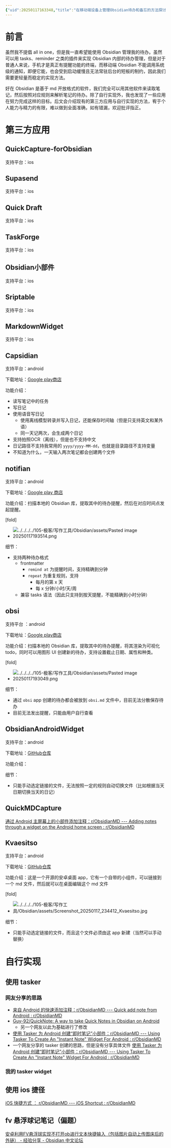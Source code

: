 ```yaml
---
{"uid":20250117163348,"title":"在移动端设备上管理Obsidian待办和备忘的方法探讨","tags":["Obsidian","android","ios","笔记软件"],"description":null,"author":"曲淡歌","draft":false,"editable":false,"modified":20250121185659,"dg-publish":true,"created":"2025-03-08T11:35","updated":"2025-10-07T18:04","dg-path":"Obsidian/在移动端设备上管理Obsidian待办和备忘的方法探讨.md","permalink":"/Obsidian/在移动端设备上管理Obsidian待办和备忘的方法探讨/","dgPassFrontmatter":true,"noteIcon":""}
---
```



# 前言

虽然我不提倡 all in one，但是我一直希望能使用 Obsidian 管理我的待办。虽然可以用 tasks、reminder 之类的插件来实现 Obsidian 内部的待办管理，但是对于普通人来说，手机才是真正有提醒功能的终端，而移动端 Obsidian 不能调用系统级的通知，即便它能，也会受到启动缓慢且无法常驻后台的短板的制约，因此我们需要更轻量而稳定的实现方法。

好在 Obsidian 是基于 md 开放格式的软件，我们完全可以用其他软件来读取笔记，然后按照对应规则来解析笔记的待办。除了自行实现外，我也发现了一些应用在努力完成这样的目标。后文会介绍现有的第三方应用与自行实现的方法，宥于个人能力与精力的有限，难以做到全面准确，如有错漏，欢迎批评指正。

# 第三方应用


## QuickCapture-forObsidian

支持平台：ios

## Supasend

支持平台：ios

## Quick Draft

支持平台：ios


## TaskForge

支持平台：ios

## Obsidian小部件

支持平台：ios

## Sriptable

支持平台：ios

## MarkdownWidget

支持平台：ios

## Capsidian

支持平台：android

下载地址：[Google play商店](https://play.google.com/store/apps/details?id=com.devindie.keepsidian&pli=1)

功能介绍：
- 读写笔记中的任务
- 写日记
- 使用语音写日记
	- 使用离线模型转录并写入日记，还能保存时间轴（但是只支持英文和某外语）
	- 同一天记两次，会生成两个日记
- 支持拍照OCR（离线），但是也不支持中文
- 日记路径不支持我常用的 `yyyy/yyyy-MM-dd`，也就是目录路径不支持变量
- 不知道为什么，一天输入两次笔记都会创建两个文件

## notifian

支持平台：android

下载地址：[Google play 商店](https://play.google.com/store/apps/details?id=com.notifian&hl=en)

功能介绍：扫描本地的 Obsidian 库，提取其中的待办提醒，然后在对应时间点发起提醒。

[fold]

-  ![../../../../105-极客/写作工具/Obsidian/assets/Pasted image 20250117193514.png](/img/user/105-%E6%9E%81%E5%AE%A2/%E5%86%99%E4%BD%9C%E5%B7%A5%E5%85%B7/Obsidian/assets/Pasted%20image%2020250117193514.png)

细节：

- 支持两种待办格式
	- frontmatter
		- `remind at` 为提醒时间，支持精确到分钟
		- `repeat` 为重复规则，支持
			- 每月的第 x 天
			- 每 x 分钟/小时/天/周
	- 兼容 tasks 语法（因此只支持到按天提醒，不能精确到小时分钟）

## obsi

支持平台 ：android

下载地址：[Google play商店](https://play.google.com/store/apps/details?id=com.scanworks.obsi&hl=en)

功能介绍：扫描本地的 Obsidian 库，提取其中的待办提醒，将其渲染为可视化 todo，同时可以用图形 UI 创建新的待办，支持设置截止日期、属性和种类。

[fold]

-  ![../../../../105-极客/写作工具/Obsidian/assets/Pasted image 20250117193049.png](/img/user/105-%E6%9E%81%E5%AE%A2/%E5%86%99%E4%BD%9C%E5%B7%A5%E5%85%B7/Obsidian/assets/Pasted%20image%2020250117193049.png)

细节：

- 通过 `obsi` app 创建的待办都会被放到 `obsi.md` 文件中，目前无法分散保存待办
- 目前无法发出提醒，只能由用户自行查看

## ObsidianAndroidWidget

支持平台：android

下载地址：[GitHub仓库](https://github.com/Irony95/ObsidianAndroidWidget)

功能介绍：

细节：

- 只能手动选定链接的文件，无法按照一定的规则自动切换文件（比如根据当天日期切换当天的日记）

## QuickMDCapture

[通过 Android 主屏幕上的小部件添加注释：r/ObsidianMD --- Adding notes through a widget on the Android home screen : r/ObsidianMD](https://www.reddit.com/r/ObsidianMD/comments/1flev91/adding_notes_through_a_widget_on_the_android_home/)

## Kvaesitso

支持平台：android

下载地址：[GitHub仓库](https://github.com/MM2-0/Kvaesitso)

功能介绍：这是一个开源的安卓桌面 app，它有一个自带的小组件，可以链接到一个 md 文件，然后就可以在桌面编辑这个 md 文件

[fold]

-  ![../../../../105-极客/写作工具/Obsidian/assets/Screenshot_20250117_234412_Kvaesitso.jpg](/img/user/105-%E6%9E%81%E5%AE%A2/%E5%86%99%E4%BD%9C%E5%B7%A5%E5%85%B7/Obsidian/assets/Screenshot_20250117_234412_Kvaesitso.jpg)

细节：

- 只能手动选定链接的文件，而且这个文件必须由这 app 新建（当然可以手动替换）

# 自行实现

## 使用 tasker

### 网友分享的思路

- [来自 Android 的快速添加注释：r/ObsidianMD --- Quick add note from Android : r/ObsidianMD](https://www.reddit.com/r/ObsidianMD/comments/qj7nct/quick_add_note_from_android/)
- [Guy-92/QuickNote: A way to take Quick Notes in Obsidian on Android](https://github.com/Guy-92/QuickNote)
	- 另一个网友以此为基础进行了修改
- [使用 Tasker 为 Android 创建“即时笔记”小部件：r/ObsidianMD --- Using Tasker To Create An "Instant Note" Widget For Android : r/ObsidianMD](https://www.reddit.com/r/ObsidianMD/comments/1h9tgqh/using_tasker_to_create_an_instant_note_widget_for/)
- 一个网友分享的 tasker 创建的思路，但是没有分享具体文件 [使用 Tasker 为 Android 创建“即时笔记”小部件：r/ObsidianMD --- Using Tasker To Create An "Instant Note" Widget For Android : r/ObsidianMD](https://www.reddit.com/r/ObsidianMD/comments/1h9tgqh/using_tasker_to_create_an_instant_note_widget_for/)

### 我的 tasker widget

## 使用 ios 捷径

[iOS 快捷方式 ： r/ObsidianMD --- iOS Shortcut : r/ObsidianMD](https://www.reddit.com/r/ObsidianMD/comments/1i4zpom/ios_shortcut/)

## fv 悬浮球记笔记（偏题）

[安卓利用FV悬浮球实现不打开ob进行文本快捷输入（包括图片自动上传图床后的外链） - 经验分享 - Obsidian 中文论坛](https://forum-zh.obsidian.md/t/topic/5687/2)
